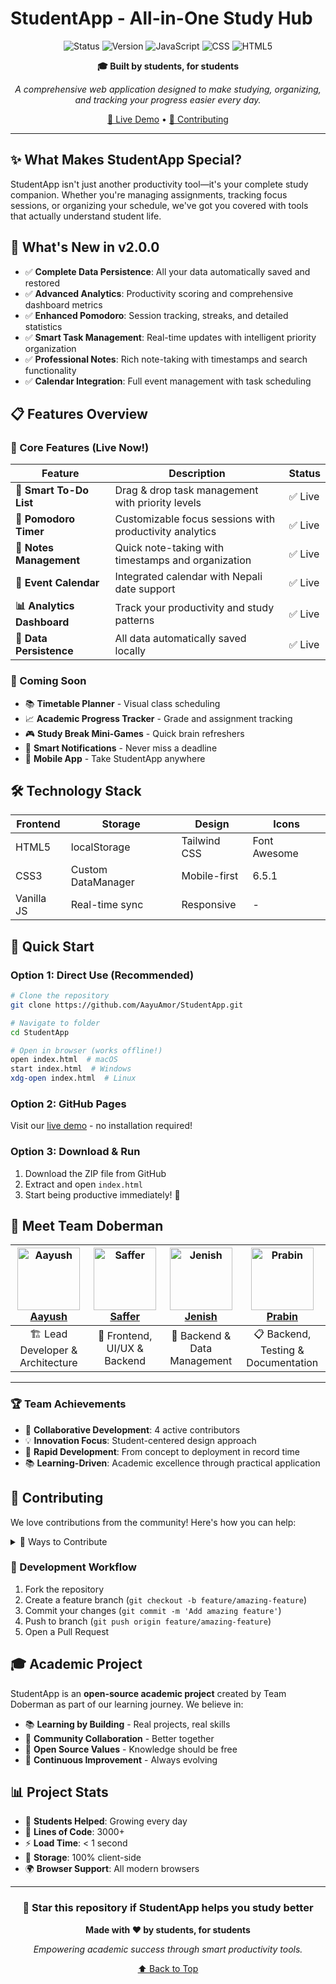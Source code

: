 # StudentApp - All-in-One Study Hub

<div align="center">

![Status](https://img.shields.io/badge/Status-Live-brightgreen)
![Version](https://img.shields.io/badge/Version-2.0.0-blue)
![JavaScript](https://img.shields.io/badge/JavaScript-ES6+-yellow)
![CSS](https://img.shields.io/badge/CSS-Tailwind-blue)
![HTML5](https://img.shields.io/badge/HTML5-5-orange)

**🎓 Built by students, for students**

*A comprehensive web application designed to make studying, organizing, and tracking your progress easier every day.*

[🚀 Live Demo](https://aayuamor.github.io/StudentApp/) • [🤝 Contributing](https://github.com/AayuAmor/StudentApp/graphs/contributors)

</div>

---

## ✨ What Makes StudentApp Special?

StudentApp isn't just another productivity tool—it's your complete study companion. Whether you're managing assignments, tracking focus sessions, or organizing your schedule, we've got you covered with tools that actually understand student life.

## 🚀 What's New in v2.0.0

- ✅ **Complete Data Persistence**: All your data automatically saved and restored
- ✅ **Advanced Analytics**: Productivity scoring and comprehensive dashboard metrics
- ✅ **Enhanced Pomodoro**: Session tracking, streaks, and detailed statistics
- ✅ **Smart Task Management**: Real-time updates with intelligent priority organization
- ✅ **Professional Notes**: Rich note-taking with timestamps and search functionality
- ✅ **Calendar Integration**: Full event management with task scheduling

## 📋 Features Overview

### 🎯 Core Features (Live Now!)

| Feature | Description | Status |
|---------|-------------|---------|
| **📝 Smart To-Do List** | Drag & drop task management with priority levels | ✅ Live |
| **🍅 Pomodoro Timer** | Customizable focus sessions with productivity analytics | ✅ Live |
| **📒 Notes Management** | Quick note-taking with timestamps and organization | ✅ Live |
| **📅 Event Calendar** | Integrated calendar with Nepali date support | ✅ Live |
| **📊 Analytics Dashboard** | Track your productivity and study patterns | ✅ Live |
| **💾 Data Persistence** | All data automatically saved locally | ✅ Live |

### 🔮 Coming Soon

- 📚 **Timetable Planner** - Visual class scheduling
- 📈 **Academic Progress Tracker** - Grade and assignment tracking  
- 🎮 **Study Break Mini-Games** - Quick brain refreshers
- 🔔 **Smart Notifications** - Never miss a deadline
- 📱 **Mobile App** - Take StudentApp anywhere

## 🛠️ Technology Stack

| Frontend | Storage | Design | Icons |
|----------|---------|---------|--------|
| HTML5 | localStorage | Tailwind CSS | Font Awesome |
| CSS3 | Custom DataManager | Mobile-first | 6.5.1 |
| Vanilla JS | Real-time sync | Responsive | - |

## 🚀 Quick Start

### Option 1: Direct Use (Recommended)

```bash
# Clone the repository
git clone https://github.com/AayuAmor/StudentApp.git

# Navigate to folder
cd StudentApp

# Open in browser (works offline!)
open index.html  # macOS
start index.html  # Windows
xdg-open index.html  # Linux
```

### Option 2: GitHub Pages

Visit our [live demo](https://aayuamor.github.io/StudentApp/) - no installation required!

### Option 3: Download & Run

1. Download the ZIP file from GitHub
2. Extract and open `index.html`
3. Start being productive immediately! 🎉

## 👥 Meet Team Doberman

| [<img src="https://avatars.githubusercontent.com/u/198758432?v=4" width="100px" alt="Aayush"/><br/><b>Aayush</b>](https://github.com/AayuAmor) | [<img src="https://avatars.githubusercontent.com/u/169913650?v=4" width="100px" alt="Saffer"/><br/><b>Saffer</b>](https://github.com/SafferStha) | [<img src="https://avatars.githubusercontent.com/u/198090425?v=4" width="100px" alt="Jenish"/><br/><b>Jenish</b>](https://github.com/Jenish995) | [<img src="https://avatars.githubusercontent.com/u/209383606?v=4" width="100px" alt="Prabin"/><br/><b>Prabin</b>](https://github.com/Probeen001) |
|:---:|:---:|:---:|:---:|
| 🏗️ Lead Developer & Architecture | 🎨 Frontend, UI/UX & Backend | 💾 Backend & Data Management | 📋 Backend, Testing & Documentation |

---

### 🏆 Team Achievements

- 🎯 **Collaborative Development**: 4 active contributors
- 💡 **Innovation Focus**: Student-centered design approach
- 🚀 **Rapid Development**: From concept to deployment in record time
- 📚 **Learning-Driven**: Academic excellence through practical application

## 🤝 Contributing

We love contributions from the community! Here's how you can help:

<details>
<summary>📝 Ways to Contribute</summary>

- ⭐ **Star the repository** - Show your support!
- 🐛 **Report bugs** - Found something broken? Let us know!
- 💡 **Suggest features** - Have ideas? We'd love to hear them!
- 🔧 **Submit Pull Requests** - Code contributions are welcome!
- 📖 **Improve documentation** - Help others understand the project
- 🎨 **Design improvements** - Make it look even better!

</details>

### 🔄 Development Workflow

1. Fork the repository
2. Create a feature branch (`git checkout -b feature/amazing-feature`)
3. Commit your changes (`git commit -m 'Add amazing feature'`)
4. Push to branch (`git push origin feature/amazing-feature`)
5. Open a Pull Request

## 🎓 Academic Project

StudentApp is an **open-source academic project** created by Team Doberman as part of our learning journey. We believe in:

- 📚 **Learning by Building** - Real projects, real skills
- 🤝 **Community Collaboration** - Better together
- 🌟 **Open Source Values** - Knowledge should be free
- 🚀 **Continuous Improvement** - Always evolving

## 📊 Project Stats

- 🌟 **Students Helped**: Growing every day
- 📝 **Lines of Code**: 3000+
- ⚡ **Load Time**: < 1 second
- 💾 **Storage**: 100% client-side
- 🌍 **Browser Support**: All modern browsers

---

<div align="center">

### 🌟 Star this repository if StudentApp helps you study better

**Made with ❤️ by students, for students**

*Empowering academic success through smart productivity tools.*

[⬆️ Back to Top](#studentapp---all-in-one-study-hub)

</div>
